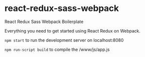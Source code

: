 # react-redux-sass-webpack
React Redux Sass Webpack Boilerplate

Everything you need to get started using React Redux on Webpack.

`npm start` to run the development server on localhost:8080

`npm run-script build` to compile the /www/js/app.js
